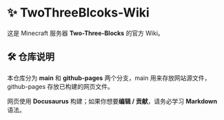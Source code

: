 # ✨ TwoThreeBlcoks-Wiki

这是 Minecraft 服务器 **Two-Three-Blocks** 的官方 Wiki。

## 🛠 仓库说明

本仓库分为 **main** 和 **github-pages** 两个分支，main 用来存放网站源文件， github-pages 存放已构建的网页文件。

网页使用 **Docusaurus** 构建；如果你想要**编辑 / 贡献**，请务必学习 **Markdown** 语法。

